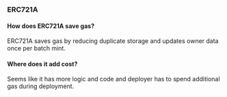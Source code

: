 ### ERC721A
#### How does ERC721A save gas?
ERC721A saves gas by reducing duplicate storage
and updates owner data once per batch mint. 

#### Where does it add cost?
Seems like it has more logic and code and deployer has to spend additional gas during deployment.